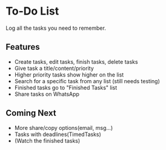 <h1>To-Do List</h1>

Log all the tasks you need to remember.

<h2>Features</h2>
<ul>
<li> Create tasks, edit tasks, finish tasks, delete tasks </li>
<li> Give task a title/content/priority </li>
<li> Higher priority tasks show higher on the list </li>
<li> Search for a specific task from any list (still needs testing)</li>
<li>  Finished tasks go to "Finished Tasks" list </li>
<li> Share tasks on WhatsApp </li>
</ul>

<h2>Coming Next</h2>
<ul>
<li> More share/copy options(email, msg...) </li>
<li> Tasks with deadlines(TimedTasks) </li>
<li> (Watch the finished tasks) </li>
</ul>



